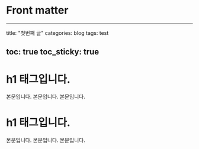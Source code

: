 # Front matter
---
title: "첫번째 글"
categories: blog
tags: test

toc: true
toc_sticky: true
---

# h1 태그입니다.
본문입니다.
본문입니다.
본문입니다.

# h1 태그입니다.
본문입니다.
본문입니다.
본문입니다.
